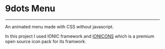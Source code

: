 # 9dots Menu
---
An animated menu made with CSS without javascript.

In this project I used IONIC framework and [IONICONS](https://ionic.io/ionicons) which is a premium open source icon pack for its framwork.
